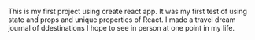 This is my first project using create react app. It was my first test of using state and props and unique properties of React. I made a travel dream journal of ddestinations I hope to see in person at one point in my life. 